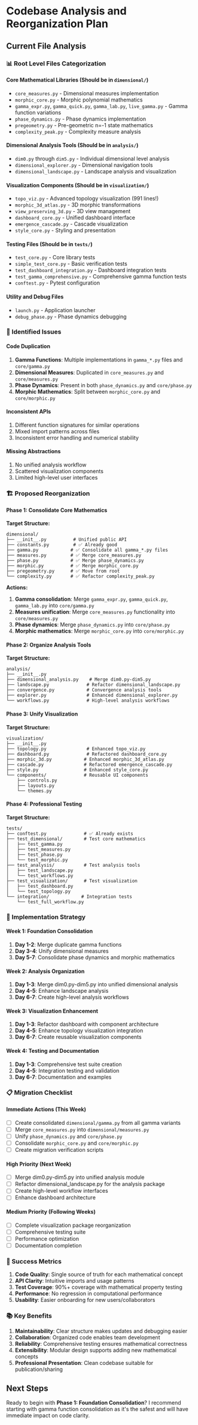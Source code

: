 # Codebase Analysis and Reorganization Plan

## Current File Analysis

### 📊 Root Level Files Categorization

#### **Core Mathematical Libraries (Should be in `dimensional/`)**
- `core_measures.py` - Dimensional measures implementation
- `morphic_core.py` - Morphic polynomial mathematics
- `gamma_expr.py`, `gamma_quick.py`, `gamma_lab.py`, `live_gamma.py` - Gamma function variations
- `phase_dynamics.py` - Phase dynamics implementation
- `pregeometry.py` - Pre-geometric n=-1 state mathematics
- `complexity_peak.py` - Complexity measure analysis

#### **Dimensional Analysis Tools (Should be in `analysis/`)**
- `dim0.py` through `dim5.py` - Individual dimensional level analysis
- `dimensional_explorer.py` - Dimensional navigation tools
- `dimensional_landscape.py` - Landscape analysis and visualization

#### **Visualization Components (Should be in `visualization/`)**
- `topo_viz.py` - Advanced topology visualization (991 lines!)
- `morphic_3d_atlas.py` - 3D morphic transformations
- `view_preserving_3d.py` - 3D view management
- `dashboard_core.py` - Unified dashboard interface
- `emergence_cascade.py` - Cascade visualization
- `style_core.py` - Styling and presentation

#### **Testing Files (Should be in `tests/`)**
- `test_core.py` - Core library tests
- `simple_test_core.py` - Basic verification tests
- `test_dashboard_integration.py` - Dashboard integration tests
- `test_gamma_comprehensive.py` - Comprehensive gamma function tests
- `conftest.py` - Pytest configuration

#### **Utility and Debug Files**
- `launch.py` - Application launcher
- `debug_phase.py` - Phase dynamics debugging

### 🎯 Identified Issues

#### **Code Duplication**
1. **Gamma Functions**: Multiple implementations in `gamma_*.py` files and `core/gamma.py`
2. **Dimensional Measures**: Duplicated in `core_measures.py` and `core/measures.py`
3. **Phase Dynamics**: Present in both `phase_dynamics.py` and `core/phase.py`
4. **Morphic Mathematics**: Split between `morphic_core.py` and `core/morphic.py`

#### **Inconsistent APIs**
1. Different function signatures for similar operations
2. Mixed import patterns across files
3. Inconsistent error handling and numerical stability

#### **Missing Abstractions**
1. No unified analysis workflow
2. Scattered visualization components
3. Limited high-level user interfaces

### 🏗️ Proposed Reorganization

#### **Phase 1: Consolidate Core Mathematics**

**Target Structure:**
```
dimensional/
├── __init__.py          # Unified public API
├── constants.py         # ✅ Already good
├── gamma.py            # ✅ Consolidate all gamma_*.py files
├── measures.py         # ✅ Merge core_measures.py
├── phase.py            # ✅ Merge phase_dynamics.py
├── morphic.py          # ✅ Merge morphic_core.py
├── pregeometry.py      # ✅ Move from root
└── complexity.py       # ✅ Refactor complexity_peak.py
```

**Actions:**
1. **Gamma consolidation**: Merge `gamma_expr.py`, `gamma_quick.py`, `gamma_lab.py` into `core/gamma.py`
2. **Measures unification**: Merge `core_measures.py` functionality into `core/measures.py`
3. **Phase dynamics**: Merge `phase_dynamics.py` into `core/phase.py`
4. **Morphic mathematics**: Merge `morphic_core.py` into `core/morphic.py`

#### **Phase 2: Organize Analysis Tools**

**Target Structure:**
```
analysis/
├── __init__.py
├── dimensional_analysis.py    # Merge dim0.py-dim5.py
├── landscape.py              # Refactor dimensional_landscape.py
├── convergence.py            # Convergence analysis tools
├── explorer.py               # Enhanced dimensional_explorer.py
└── workflows.py              # High-level analysis workflows
```

#### **Phase 3: Unify Visualization**

**Target Structure:**
```
visualization/
├── __init__.py
├── topology.py               # Enhanced topo_viz.py
├── dashboard.py              # Refactored dashboard_core.py
├── morphic_3d.py            # Enhanced morphic_3d_atlas.py
├── cascade.py               # Refactored emergence_cascade.py
├── style.py                 # Enhanced style_core.py
└── components/              # Reusable UI components
    ├── controls.py
    ├── layouts.py
    └── themes.py
```

#### **Phase 4: Professional Testing**

**Target Structure:**
```
tests/
├── conftest.py              # ✅ Already exists
├── test_dimensional/        # Test core mathematics
│   ├── test_gamma.py
│   ├── test_measures.py
│   ├── test_phase.py
│   └── test_morphic.py
├── test_analysis/           # Test analysis tools
│   ├── test_landscape.py
│   └── test_workflows.py
├── test_visualization/      # Test visualization
│   ├── test_dashboard.py
│   └── test_topology.py
└── integration/            # Integration tests
    └── test_full_workflow.py
```

### 🚀 Implementation Strategy

#### **Week 1: Foundation Consolidation**
1. **Day 1-2**: Merge duplicate gamma functions
2. **Day 3-4**: Unify dimensional measures
3. **Day 5-7**: Consolidate phase dynamics and morphic mathematics

#### **Week 2: Analysis Organization**
1. **Day 1-3**: Merge dim0.py-dim5.py into unified dimensional analysis
2. **Day 4-5**: Enhance landscape analysis
3. **Day 6-7**: Create high-level analysis workflows

#### **Week 3: Visualization Enhancement**
1. **Day 1-3**: Refactor dashboard with component architecture
2. **Day 4-5**: Enhance topology visualization integration
3. **Day 6-7**: Create reusable visualization components

#### **Week 4: Testing and Documentation**
1. **Day 1-3**: Comprehensive test suite creation
2. **Day 4-5**: Integration testing and validation
3. **Day 6-7**: Documentation and examples

### 📋 Migration Checklist

#### **Immediate Actions (This Week)**
- [ ] Create consolidated `dimensional/gamma.py` from all gamma variants
- [ ] Merge `core_measures.py` into `dimensional/measures.py`
- [ ] Unify `phase_dynamics.py` and `core/phase.py`
- [ ] Consolidate `morphic_core.py` and `core/morphic.py`
- [ ] Create migration verification scripts

#### **High Priority (Next Week)**
- [ ] Merge dim0.py-dim5.py into unified analysis module
- [ ] Refactor dimensional_landscape.py for the analysis package
- [ ] Create high-level workflow interfaces
- [ ] Enhance dashboard architecture

#### **Medium Priority (Following Weeks)**
- [ ] Complete visualization package reorganization
- [ ] Comprehensive testing suite
- [ ] Performance optimization
- [ ] Documentation completion

### 🎯 Success Metrics

1. **Code Quality**: Single source of truth for each mathematical concept
2. **API Clarity**: Intuitive imports and usage patterns
3. **Test Coverage**: 90%+ coverage with mathematical property testing
4. **Performance**: No regression in computational performance
5. **Usability**: Easier onboarding for new users/collaborators

### 📚 Key Benefits

1. **Maintainability**: Clear structure makes updates and debugging easier
2. **Collaboration**: Organized code enables team development
3. **Reliability**: Comprehensive testing ensures mathematical correctness
4. **Extensibility**: Modular design supports adding new mathematical concepts
5. **Professional Presentation**: Clean codebase suitable for publication/sharing

## Next Steps

Ready to begin with **Phase 1: Foundation Consolidation**? I recommend starting with gamma function consolidation as it's the safest and will have immediate impact on code clarity.
